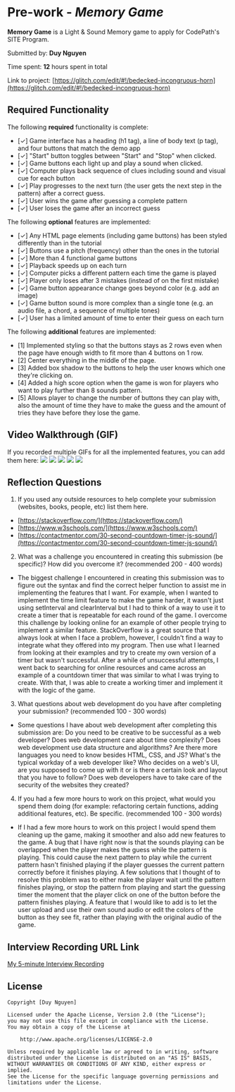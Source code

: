 # Pre-work - _Memory Game_

**Memory Game** is a Light & Sound Memory game to apply for CodePath's SITE Program.

Submitted by: **Duy Nguyen**

Time spent: **12** hours spent in total

Link to project: [https://glitch.com/edit/#!/bedecked-incongruous-horn](https://glitch.com/edit/#!/bedecked-incongruous-horn)

## Required Functionality

The following **required** functionality is complete:

- [✓] Game interface has a heading (h1 tag), a line of body text (p tag), and four buttons that match the demo app
- [✓] "Start" button toggles between "Start" and "Stop" when clicked.
- [✓] Game buttons each light up and play a sound when clicked.
- [✓] Computer plays back sequence of clues including sound and visual cue for each button
- [✓] Play progresses to the next turn (the user gets the next step in the pattern) after a correct guess.
- [✓] User wins the game after guessing a complete pattern
- [✓] User loses the game after an incorrect guess

The following **optional** features are implemented:

- [✓] Any HTML page elements (including game buttons) has been styled differently than in the tutorial
- [✓] Buttons use a pitch (frequency) other than the ones in the tutorial
- [✓] More than 4 functional game buttons
- [✓] Playback speeds up on each turn
- [✓] Computer picks a different pattern each time the game is played
- [✓] Player only loses after 3 mistakes (instead of on the first mistake)
- [✓] Game button appearance change goes beyond color (e.g. add an image)
- [✓] Game button sound is more complex than a single tone (e.g. an audio file, a chord, a sequence of multiple tones)
- [✓] User has a limited amount of time to enter their guess on each turn

The following **additional** features are implemented:

- [1] Implemented styling so that the buttons stays as 2 rows even when the page have enough width to fit more than 4 buttons on 1 row.
- [2] Center everything in the middle of the page.
- [3] Added box shadow to the buttons to help the user knows which one they're clicking on.
- [4] Added a high score option when the game is won for players who want to play further than 8 sounds pattern.
- [5] Allows player to change the number of buttons they can play with, also the amount of time they have to make the guess and the amount of tries they have before they lose the game.
## Video Walkthrough (GIF)

If you recorded multiple GIFs for all the implemented features, you can add them here:
![](https://i.imgur.com/ODAPmoh.gif)
![](https://i.imgur.com/rRMAsCe.gif)
![](https://i.imgur.com/lMGlDDB.gif)
![](https://i.imgur.com/PCX8ZlJ.gif)
![](https://i.imgur.com/N6t1IdZ.gif)
## Reflection Questions

1. If you used any outside resources to help complete your submission (websites, books, people, etc) list them here.

- [https://stackoverflow.com/](https://stackoverflow.com/)
- [https://www.w3schools.com/](https://www.w3schools.com/)
- [https://contactmentor.com/30-second-countdown-timer-js-sound/](https://contactmentor.com/30-second-countdown-timer-js-sound/)

2. What was a challenge you encountered in creating this submission (be specific)? How did you overcome it? (recommended 200 - 400 words)

- The biggest challenge I encountered in creating this submission was to figure out the syntax and find the correct helper function to assist me in implementing the features that I want. For example, when I wanted to implement the time limit feature to make the game harder, it wasn't just using setInterval and clearInterval but I had to think of a way to use it to create a timer that is repeatable for each round of the game. I overcome this challenge by looking online for an example of other people trying to implement a similar feature. StackOverflow is a great source that I always look at when I face a problem, however, I couldn't find a way to integrate what they offered into my program. Then use what I learned from looking at their examples and try to create my own version of a timer but wasn't successful. After a while of unsuccessful attempts, I went back to searching for online resources and came across an example of a countdown timer that was similar to what I was trying to create. With that, I was able to create a working timer and implement it with the logic of the game.

3. What questions about web development do you have after completing your submission? (recommended 100 - 300 words)

- Some questions I have about web development after completing this submission are: Do you need to be creative to be successful as a web developer? Does web development care about time complexity? Does web development use data structure and algorithms? Are there more languages you need to know besides HTML, CSS, and JS? What's the typical workday of a web developer like? Who decides on a web's UI, are you supposed to come up with it or is there a certain look and layout that you have to follow? Does web developers have to take care of the security of the websites they created?

4. If you had a few more hours to work on this project, what would you spend them doing (for example: refactoring certain functions, adding additional features, etc). Be specific. (recommended 100 - 300 words)
- If I had a few more hours to work on this project I would spend them cleaning up the game, making it smoother and also add new features to the game. A bug that I have right now is that the sounds playing can be overlapped when the player makes the guess while the pattern is playing. This could cause the next pattern to play while the current pattern hasn't finished playing if the player guesses the current pattern correctly before it finishes playing. A few solutions that I thought of to resolve this problem was to either make the player wait until the pattern finishes playing, or stop the pattern from playing and start the guessing timer the moment that the player click on one of the button before the pattern finishes playing. A feature that I would like to add is to let the user upload and use their own sound audio or edit the colors of the button as they see fit, rather than playing with the original audio of the game.

## Interview Recording URL Link

[My 5-minute Interview Recording](your-link-here)

## License

    Copyright [Duy Nguyen]

    Licensed under the Apache License, Version 2.0 (the "License");
    you may not use this file except in compliance with the License.
    You may obtain a copy of the License at

        http://www.apache.org/licenses/LICENSE-2.0

    Unless required by applicable law or agreed to in writing, software
    distributed under the License is distributed on an "AS IS" BASIS,
    WITHOUT WARRANTIES OR CONDITIONS OF ANY KIND, either express or implied.
    See the License for the specific language governing permissions and
    limitations under the License.


